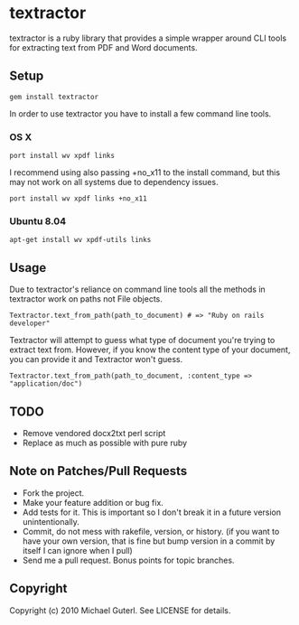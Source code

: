 # textractor

textractor is a ruby library that provides a simple wrapper around CLI
tools for extracting text from PDF and Word documents.

## Setup

    gem install textractor

In order to use textractor you have to install a few command line
tools.

### OS X

    port install wv xpdf links

I recommend using also passing +no_x11 to the install command, but
this may not work on all systems due to dependency issues.

    port install wv xpdf links +no_x11

### Ubuntu 8.04

    apt-get install wv xpdf-utils links

## Usage

Due to textractor's reliance on command line tools all the methods in
textractor work on paths not File objects.

    Textractor.text_from_path(path_to_document) # => "Ruby on rails developer"

Textractor will attempt to guess what type of document you're trying
to extract text from.  However, if you know the content type of your
document, you can provide it and Textractor won't guess.

    Textractor.text_from_path(path_to_document, :content_type => "application/doc")

## TODO

* Remove vendored docx2txt perl script
* Replace as much as possible with pure ruby

## Note on Patches/Pull Requests

* Fork the project.
* Make your feature addition or bug fix.
* Add tests for it. This is important so I don't break it in a
  future version unintentionally.
* Commit, do not mess with rakefile, version, or history.
  (if you want to have your own version, that is fine but bump version in a commit by itself I can ignore when I pull)
* Send me a pull request. Bonus points for topic branches.

## Copyright

Copyright (c) 2010 Michael Guterl. See LICENSE for details.
